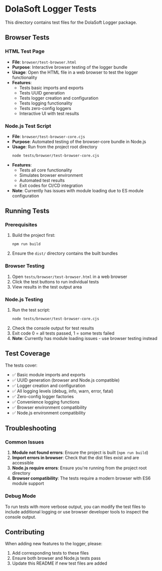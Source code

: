 # DolaSoft Logger Tests

This directory contains test files for the DolaSoft Logger package.

## Browser Tests

### HTML Test Page
- **File**: `browser/test-browser.html`
- **Purpose**: Interactive browser testing of the logger bundle
- **Usage**: Open the HTML file in a web browser to test the logger functionality
- **Features**:
  - Tests basic imports and exports
  - Tests UUID generation
  - Tests logger creation and configuration
  - Tests logging functionality
  - Tests zero-config loggers
  - Interactive UI with test results

### Node.js Test Script
- **File**: `browser/test-browser-core.cjs`
- **Purpose**: Automated testing of the browser-core bundle in Node.js
- **Usage**: Run from the project root directory
  ```bash
  node tests/browser/test-browser-core.cjs
  ```
- **Features**:
  - Tests all core functionality
  - Simulates browser environment
  - Automated test results
  - Exit codes for CI/CD integration
- **Note**: Currently has issues with module loading due to ES module configuration

## Running Tests

### Prerequisites
1. Build the project first:
   ```bash
   npm run build
   ```

2. Ensure the `dist/` directory contains the built bundles

### Browser Testing
1. Open `tests/browser/test-browser.html` in a web browser
2. Click the test buttons to run individual tests
3. View results in the test output area

### Node.js Testing
1. Run the test script:
   ```bash
   node tests/browser/test-browser-core.cjs
   ```
2. Check the console output for test results
3. Exit code 0 = all tests passed, 1 = some tests failed
4. **Note**: Currently has module loading issues - use browser testing instead

## Test Coverage

The tests cover:
- ✅ Basic module imports and exports
- ✅ UUID generation (browser and Node.js compatible)
- ✅ Logger creation and configuration
- ✅ All logging levels (debug, info, warn, error, fatal)
- ✅ Zero-config logger factories
- ✅ Convenience logging functions
- ✅ Browser environment compatibility
- ✅ Node.js environment compatibility

## Troubleshooting

### Common Issues

1. **Module not found errors**: Ensure the project is built (`npm run build`)
2. **Import errors in browser**: Check that the dist files exist and are accessible
3. **Node.js require errors**: Ensure you're running from the project root directory
4. **Browser compatibility**: The tests require a modern browser with ES6 module support

### Debug Mode

To run tests with more verbose output, you can modify the test files to include additional logging or use browser developer tools to inspect the console output.

## Contributing

When adding new features to the logger, please:
1. Add corresponding tests to these files
2. Ensure both browser and Node.js tests pass
3. Update this README if new test files are added
